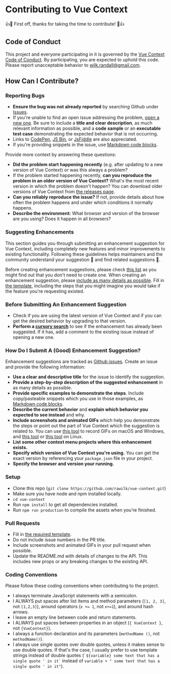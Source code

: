 # Contributing to Vue Context

👍🎉 First off, thanks for taking the time to contribute! 🎉👍

## Code of Conduct

This project and everyone participating in it is governed by the [Vue Context Code of Conduct](CODE_OF_CONDUCT.md). By participating,
you are expected to uphold this code. Please report unacceptable behavior to [wilk.randall@gmail.com](mailto:wilk.randall@gmail.com).

## How Can I Contribute?

### Reporting Bugs

- **Ensure the bug was not already reported** by searching Github under [Issues](https://github.com/rawilk/vue-context/issues).
- If you're unable to find an open issue addressing the problem, [open a new one](https://github.com/rawilk/vue-context/issues/new). Be
sure to include a **title and clear description**, as much relevant information as possible, and a **code sample** or an **executable test case**
demonstrating the expected behavior that is not occurring.
- Links to [CodePen](https://codepen.io), [JS Bin](https://jsbin.com), or [JsFiddle](https://jsfiddle.net) are also appreciated.
- If you're providing snippets in the issue, use [Markdown code blocks](https://help.github.com/articles/markdown-basics/#multiple-lines).

Provide more context by answering these questions:

- **Did the problem start happening recently** (e.g. after updating to a new version of Vue Context) or was this always a problem?
- If the problem started happening recently, **can you reproduce the problem in an older version of Vue Context?** What's the most recent
version in which the problem doesn't happen? You can download older versions of Vue Context from [the releases page](https://github.com/rawilk/vue-context/releases).
- **Can you reliably reproduce the issue?** If not, provide details about how often the problem happens and under which conditions
it normally happens.
- **Describe the environment:** What browser and version of the browser are you using? Does it happen in all browsers?

### Suggesting Enhancements

This section guides you through submitting an enhancement suggestion for Vue Context, including completely new features and minor improvements
to existing functionality. Following these guidelines helps maintainers and the community understand your suggestion :pencil: and find related
suggestions :mag_right:.

Before creating enhancement suggestions, please check [this list](#before-submitting-an-enhancement-suggestion) as you might find 
out that you don't need to create one. When creating an enhancement suggestion, please [include as many details as possible](#how-do-i-submit-a-good-enhancement-suggestion).
Fill in [the template](https://github.com/rawilk/vue-context/blob/master/.github/ISSUE_TEMPLATE.md), including the steps that you might imagine
you would take if the feature you're requesting existed.

### Before Submitting An Enhancement Suggestion
- Check if you are using the latest version of Vue Context and if you can get the desired behavior by upgrading to that version.
- **Perform a [cursory search](https://github.com/rawilk/vue-context/issues?utf8=%E2%9C%93&q=+is%3Aissue+label%3Aenhancement+)**
to see if the enhancement has already been suggested. If it has, add a comment to the existing issue instead of opening a new one.

### How Do I Submit A (Good) Enhancement Suggestion?

Enhancement suggestions are tracked as [Github issues](https://guides.github.com/features/issues). Create an issue and provide
the following information:

- **Use a clear and descriptive title** for the issue to identify the suggestion.
- **Provide a step-by-step description of the suggested enhancement** in as many details as possible.
- **Provide specific examples to demonstrate the steps**. Include copy/pasteable snippets which you use in those examples, as 
[Markdown code blocks](https://help.github.com/articles/markdown-basics/#multiple-lines).
- **Describe the current behavior** and **explain which behavior you expected to see instead** and why.
- **Include screenshots and animated GIFs** which help you demonstrate the steps or point out the part of Vue Context
which the suggestion is related to. You can use [this tool](https://www.cockos.com/licecap/) to record GIFs on macOS and Windows, and 
[this tool](https://github.com/colinkeenan/silentcast) or [this tool](https://github.com/GNONE/byzanz) on Linux.
- **List some other context menu projects where this enhancement exists.**
- **Specify which version of Vue Context you're using.** You can get the exact version by referencing your `package.json` file in your project.
- **Specify the browser and version your running.**

### Setup

- Clone this repo (`git clone https://github.com/rawilk/vue-context.git`)
- Make sure you have node and npm installed locally.
- `cd vue-context`
- Run `npm install` to get all dependencies installed.
- Run `npm run production` to compile the assets when you're finished.

### Pull Requests

- Fill in [the required template](https://github.com/rawilk/vue-context/blob/master/.github/PULL_REQUEST_TEMPLATE.md).
- Do not include issue numbers in the PR title.
- Include screenshots and animated GIFs in your pull request when possible.
- Update the README.md with details of changes to the API. This includes new props or any breaking changes to the existing API.


### Coding Conventions

Please follow these coding conventions when contributing to the project.

- I always terminate JavaScript statements with a semicolon.
- I ALWAYS put spaces after list items and method parameters (`[1, 2, 3]`, not `[1,2,3]`), around operators (`x += 1`, not `x+=1`), and around
hash arrows.
- I leave an empty line between code and return statements.
- I ALWAYS put spaces between properties in an object (`{ VueContext }`, not `{VueContext}`).
- I always a function declaration and its parameters (`methodName ()`, not `methodName()`).
- I always use single quotes over double quotes, unless it makes sense to use double quotes. If that's the case, I usually prefer to
use template strings instead of double quotes (`` `${variable} some text that has a single quote ' in it` `` instead of `variable + " some text that has a single quote ' in it"`).

